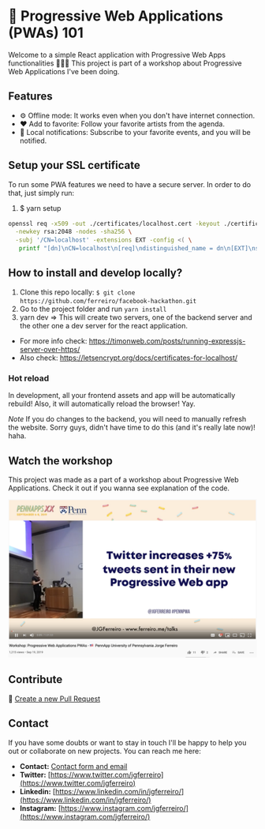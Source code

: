 # 🚀 Progressive Web Applications (PWAs) 101

Welcome to a simple React application with Progressive Web Apps functionalities 🙌🙌🙌
This project is part of a workshop about Progressive Web Applications I've been doing.

## Features

* ⚙️ Offline mode: It works even when you don't have internet connection.
* ❤️ Add to favorite: Follow your favorite artists from the agenda.
* 🎯 Local notifications: Subscribe to your favorite events, and you will be notified.

## Setup your SSL certificate

To run some PWA features we need to have a secure server.
In order to do that, just simply run:

1. $ yarn setup

```bash
openssl req -x509 -out ./certificates/localhost.cert -keyout ./certificates/localhost.key \
  -newkey rsa:2048 -nodes -sha256 \
  -subj '/CN=localhost' -extensions EXT -config <( \
   printf "[dn]\nCN=localhost\n[req]\ndistinguished_name = dn\n[EXT]\nsubjectAltName=DNS:localhost\nkeyUsage=digitalSignature\nextendedKeyUsage=serverAuth")

```
## How to install and develop locally?

1. Clone this repo locally: `$ git clone https://github.com/ferreiro/facebook-hackathon.git`
2. Go to the project folder and run `yarn install`
3. yarn dev => This will create two servers, one of the backend server and the other one a dev server for the react application.

* For more info check: https://timonweb.com/posts/running-expressjs-server-over-https/
* Also check: https://letsencrypt.org/docs/certificates-for-localhost/

### Hot reload

In development, all your frontend assets and app will be automatically rebuild! Also, it will automatically reload the browser! Yay.

*Note* If you do changes to the backend, you will need to manually refresh the website. Sorry guys, didn't have time to do this (and it's really late now)! haha.

## Watch the workshop

This project was made as a part of a workshop about Progressive Web Applications. Check it out if you wanna see explanation of the code.

<a href="https://www.youtube.com/watch?v=de1xiqz-BTE"><img src="./workshop_progressive_web_apps_pennapps.png" /></a>

## Contribute

💬 [Create a new Pull Request](https://github.com/ferreiro/pwa-101/pulls)

## Contact

If you have some doubts or want to stay in touch I'll be happy to help you out or collaborate on new projects. You can reach me here:

* **Contact:** [Contact form and email](http://www.ferreiro.me/contact)
* **Twitter:** [https://www.twitter.com/jgferreiro](https://www.twitter.com/jgferreiro)
* **Linkedin:** [https://www.linkedin.com/in/jgferreiro/](https://www.linkedin.com/in/jgferreiro/)
* **Instagram:** [https://www.instagram.com/jgferreiro/](https://www.instagram.com/jgferreiro/)
